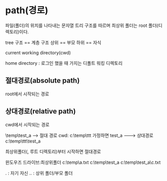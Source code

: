 # path(경로)
파일(폴더)의 위치를 나타내는 문자열
트리 구조를 따르며 최상위 폴더는 root 폴더(디렉토리)이다.

tree 구조 == 계층 구조
    상위 == 부모
    하위 == 자식

current working directory(cwd)

home directory : 로그인 했을 때 가지는 디폴트 워킹 디렉토리

## 절대경로(absolute path)

root에서 시작되는 경로

## 상대경로(relative path)

cwd에서 시작되는 경로

\temp\test_a  --> 절대 경로
cwd: c:\temp\ttt 가정하면
test_a  ---> 상대경로
    c:\temp\ttt\test_a

최상위폴더(\, 루트 디렉토리)부터 시작하면 절대경로

윈도우즈
    드라이브:최상위폴더
    c:\temp\a.txt
    c:\temp\test_a
    c:\temp\test_a\c.txt

.   : 자기 자신
..  : 상위 폴더/부모 폴더

